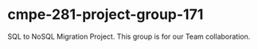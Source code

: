 # cmpe-281-project-group-171
SQL to NoSQL Migration Project. This group is for our Team collaboration.
